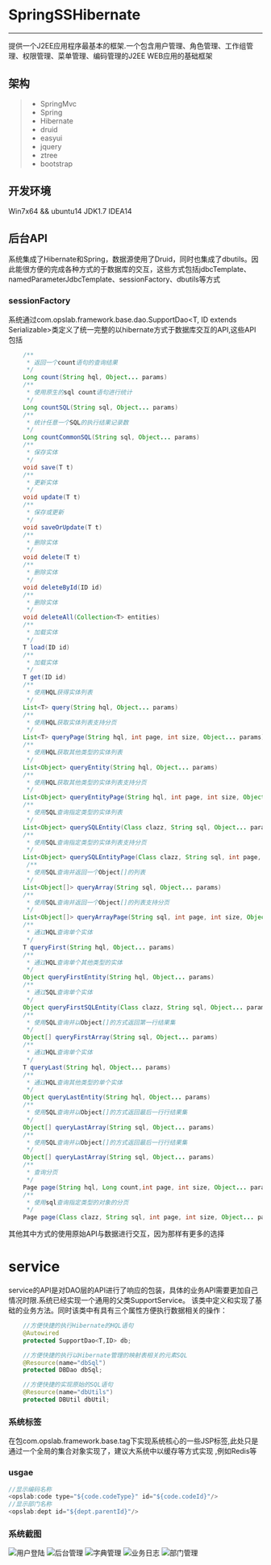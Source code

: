 # SpringSSHibernate
---
提供一个J2EE应用程序最基本的框架.一个包含用户管理、角色管理、工作组管理、权限管理、菜单管理、编码管理的J2EE WEB应用的基础框架

## 架构
>* SpringMvc
>* Spring
>* Hibernate
>* druid
>* easyui
>* jquery
>* ztree
>* bootstrap


## 开发环境
  Win7x64 && ubuntu14
  JDK1.7
  IDEA14

## 后台API
系统集成了Hibernate和Spring，数据源使用了Druid，同时也集成了dbutils。因此能很方便的完成各种方式的于数据库的交互，这些方式包括jdbcTemplate、namedParameterJdbcTemplate、sessionFactory、dbutils等方式
### sessionFactory
系统通过com.opslab.framework.base.dao.SupportDao<T, ID extends Serializable>类定义了统一完整的以hibernate方式于数据库交互的API,这些API包括

```java
    /**
     * 返回一个count语句的查询结果
     */
    Long count(String hql, Object... params)
    /**
     * 使用原生的sql count语句进行统计
     */
    Long countSQL(String sql, Object... params)
    /**
     * 统计任意一个SQL的执行结果记录数
     */
    Long countCommonSQL(String sql, Object... params)
    /**
     * 保存实体
     */
    void save(T t)
    /**
     * 更新实体
     */
    void update(T t)
    /**
     * 保存或更新
     */
    void saveOrUpdate(T t)
    /**
     * 删除实体
     */
    void delete(T t)
    /**
     * 删除实体
     */
    void deleteById(ID id)
    /**
     * 删除实体
     */
    void deleteAll(Collection<T> entities)
    /**
     * 加载实体
     */
    T load(ID id)
    /**
     * 加载实体
     */
    T get(ID id)
    /**
     * 使用HQL获得实体列表
     */
    List<T> query(String hql, Object... params)
    /**
     * 使用HQL获取实体列表支持分页
     */
    List<T> queryPage(String hql, int page, int size, Object... params)
    /**
     * 使用HQL获取其他类型的实体列表
     */
    List<Object> queryEntity(String hql, Object... params)
    /**
     * 使用HQL获取其他类型的实体列表支持分页
     */
    List<Object> queryEntityPage(String hql, int page, int size, Object... params)
    /**
     * 使用SQL查询指定类型的实体列表
     */
    List<Object> querySQLEntity(Class clazz, String sql, Object... params)
    /**
     * 使用SQL查询指定类型的实体列表支持分页
     */
    List<Object> querySQLEntityPage(Class clazz, String sql, int page, int size, Object... params)
     /**
     * 使用SQL查询并返回一个Object[]的列表
     */
    List<Object[]> queryArray(String sql, Object... params)
    /**
     * 使用SQL查询并返回一个Object[]的列表支持分页
     */
    List<Object[]> queryArrayPage(String sql, int page, int size, Object... params)
    /**
     * 通过HQL查询单个实体
     */
    T queryFirst(String hql, Object... params)
    /**
     * 通过HQL查询单个其他类型的实体
     */
    Object queryFirstEntity(String hql, Object... params)
    /**
     * 通过SQL查询单个实体
     */
    Object queryFirstSQLEntity(Class clazz, String sql, Object... params)
    /**
     * 使用SQL查询并以Object[]的方式返回第一行结果集
     */
    Object[] queryFirstArray(String sql, Object... params)
    /**
     * 通过HQL查询单个实体
     */
    T queryLast(String hql, Object... params)
    /**
     * 通过HQL查询其他类型的单个实体
     */
    Object queryLastEntity(String hql, Object... params)
    /**
     * 使用SQL查询并以Object[]的方式返回最后一行行结果集
     */
    Object[] queryLastArray(String sql, Object... params)
    /**
     * 使用SQL查询并以Object[]的方式返回最后一行行结果集
     */
    Object[] queryLastArray(String sql, Object... params)
    /**
     * 查询分页
     */
    Page page(String hql, Long count,int page, int size, Object... params)
    /**
     * 使用sql查询指定类型的对象的分页
     */
    Page page(Class clazz, String sql, int page, int size, Object... params)
```
其他其中方式的使用原始API与数据进行交互，因为那样有更多的选择

# service
service的API是对DAO层的API进行了响应的包装，具体的业务API需要更加自己情况时限.系统已经实现一个通用的父类SupportService。
该类中定义和实现了基础的业务方法。同时该类中有具有三个属性方便执行数据相关的操作：
```java
    //方便快捷的执行Hibernate的HQL语句
    @Autowired
    protected SupportDao<T,ID> db;

    //方便快捷的执行以Hibernate管理的映射表相关的元素SQL
    @Resource(name="dbSql")
    protected DBDao dbSql;

    //方便快捷的实现原始的SQL语句
    @Resource(name="dbUtils")
    protected DBUtil dbUtil;
```

### 系统标签
在包com.opslab.framework.base.tag下实现系统核心的一些JSP标签,此处只是通过一个全局的集合对象实现了，建议大系统中以缓存等方式实现
,例如Redis等
### usgae
```java
//显示编码名称
<opslab:code type="${code.codeType}" id="${code.codeId}"/>
//显示部门名称
<opslab:dept id="${dept.parentId}"/>
```

### 系统截图
![用户登陆](image/login.png)
![后台管理](image/admin.png)
![字典管理](image/dic.png)
![业务日志](image/userlogin.png)
![部门管理](image/dept.png)